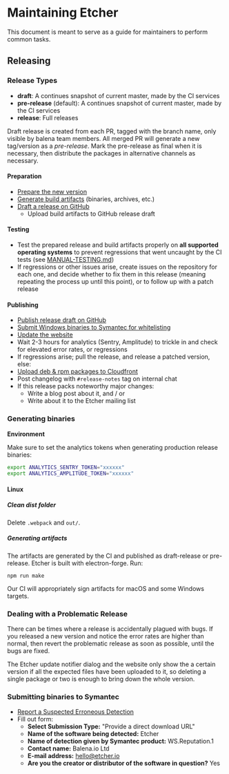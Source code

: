 Maintaining Etcher
==================

This document is meant to serve as a guide for maintainers to perform common tasks.

Releasing
---------

### Release Types

- **draft**: A continues snapshot of current master, made by the CI services
- **pre-release** (default): A continues snapshot of current master, made by the CI services
- **release**: Full releases

Draft release is created from each PR, tagged with the branch name, only visible by balena team members.
All merged PR will generate a new tag/version as a *pre-release*.
Mark the pre-release as final when it is necessary, then distribute the packages in alternative channels as necessary.


#### Preparation

- [Prepare the new version](#preparing-a-new-version)
- [Generate build artifacts](#generating-binaries) (binaries, archives, etc.)
- [Draft a release on GitHub](https://github.com/balena-io/etcher/releases)
    - Upload build artifacts to GitHub release draft

#### Testing

- Test the prepared release and build artifacts properly on **all supported operating systems** to prevent regressions that went uncaught by the CI tests (see [MANUAL-TESTING.md](MANUAL-TESTING.md))
- If regressions or other issues arise, create issues on the repository for each one, and decide whether to fix them in this release (meaning repeating the process up until this point), or to follow up with a patch release

#### Publishing

- [Publish release draft on GitHub](https://github.com/balena-io/etcher/releases)
- [Submit Windows binaries to Symantec for whitelisting](#submitting-binaries-to-symantec)
- [Update the website](https://balena.io/etcher)
- Wait 2-3 hours for analytics (Sentry, Amplitude) to trickle in and check for elevated error rates, or regressions
- If regressions arise; pull the release, and release a patched version, else:
- [Upload deb & rpm packages to Cloudfront](#uploading-packages-to-cloudfront)
- Post changelog with `#release-notes` tag on internal chat
- If this release packs noteworthy major changes:
  - Write a blog post about it, and / or
  - Write about it to the Etcher mailing list

### Generating binaries

**Environment**

Make sure to set the analytics tokens when generating production release binaries:

```bash
export ANALYTICS_SENTRY_TOKEN="xxxxxx"
export ANALYTICS_AMPLITUDE_TOKEN="xxxxxx"
```

#### Linux

##### Clean dist folder

Delete `.webpack` and `out/`.

##### Generating artifacts

The artifacts are generated by the CI and published as draft-release or pre-release.
Etcher is built with electron-forge. Run:

```
npm run make
```

Our CI will appropriately sign artifacts for macOS and some Windows targets.

### Dealing with a Problematic Release

There can be times where a release is accidentally plagued with bugs. If you
released a new version and notice the error rates are higher than normal, then
revert the problematic release as soon as possible, until the bugs are fixed.

The Etcher update notifier dialog and the website only show the a certain
version if all the expected files have been uploaded to it, so deleting a
single package or two is enough to bring down the whole version.

### Submitting binaries to Symantec

- [Report a Suspected Erroneous Detection](https://submit.symantec.com/false_positive/standard/)
- Fill out form:
  - **Select Submission Type:** "Provide a direct download URL"
  - **Name of the software being detected:** Etcher
  - **Name of detection given by Symantec product:** WS.Reputation.1
  - **Contact name:** Balena.io Ltd
  - **E-mail address:** hello@etcher.io
  - **Are you the creator or distributor of the software in question?** Yes
